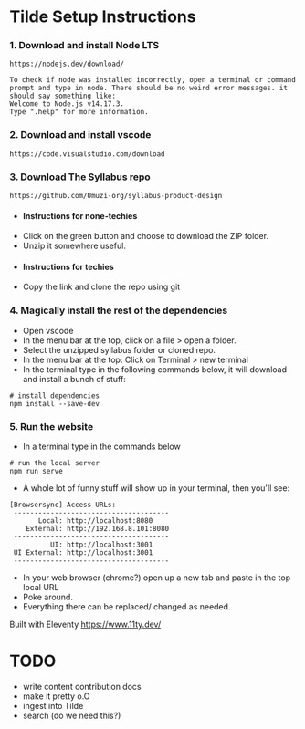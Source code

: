 # Tilde Setup Instructions
### 1. Download and install Node LTS 
`
https://nodejs.dev/download/ 
`
```
To check if node was installed incorrectly, open a terminal or command prompt and type in node. There should be no weird error messages. it should say something like:
Welcome to Node.js v14.17.3.
Type ".help" for more information.
```
### 2. Download and install vscode
`
https://code.visualstudio.com/download 
`

### 3. Download The Syllabus repo
`https://github.com/Umuzi-org/syllabus-product-design`
* #### Instructions for none-techies
- Click on the green button and choose to download the ZIP folder.
- Unzip it somewhere useful.

* #### Instructions for techies
- Copy the link and clone the repo using git

### 4. Magically install the rest of the dependencies
- Open vscode
- In the menu bar at the top, click on a file > open a folder.
- Select the unzipped syllabus folder or cloned repo.
- In the menu bar at the top: Click on Terminal > new terminal
- In the terminal type in the following commands below, it will download and install a bunch of stuff:
```
# install dependencies
npm install --save-dev
```
### 5. Run the website
- In a terminal type in the commands below
```
# run the local server
npm run serve
```
- A whole lot of funny stuff will show up in your terminal, then you'll see:
```
[Browsersync] Access URLs:
 --------------------------------------
       Local: http://localhost:8080
    External: http://192.168.8.101:8080
 --------------------------------------
          UI: http://localhost:3001
 UI External: http://localhost:3001
 --------------------------------------
 ```
- In your web browser (chrome?) open up a new tab and paste in the top local URL
- Poke around.
- Everything there can be replaced/ changed as needed.

Built with Eleventy https://www.11ty.dev/

# TODO

- write content contribution docs
- make it pretty o.O
- ingest into Tilde
- search (do we need this?)